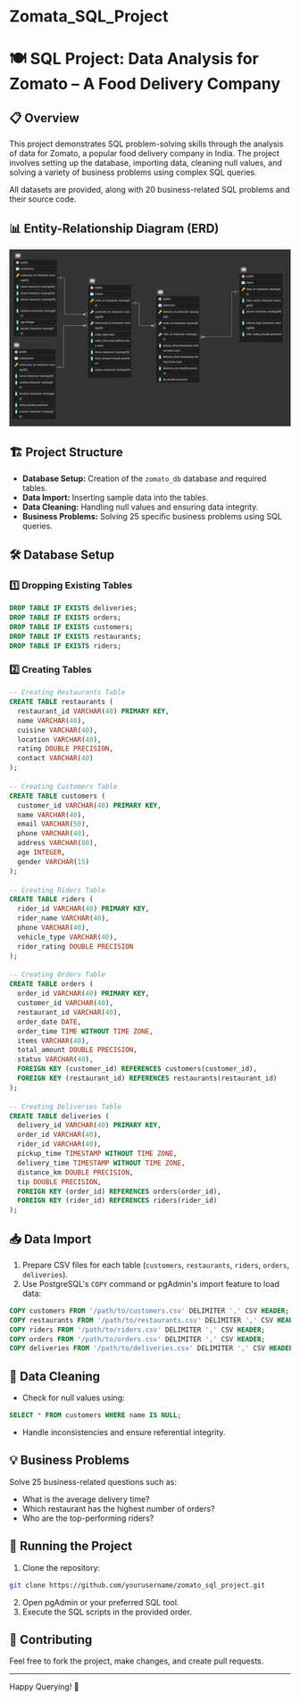 # Zomata_SQL_Project

# 🍽️ SQL Project: Data Analysis for Zomato – A Food Delivery Company

## 📋 Overview
This project demonstrates SQL problem-solving skills through the analysis of data for Zomato, a popular food delivery company in India. The project involves setting up the database, importing data, cleaning null values, and solving a variety of business problems using complex SQL queries.

All datasets are provided, along with 20 business-related SQL problems and their source code.

## 📊 Entity-Relationship Diagram (ERD)
![ERD Diagram](https://github.com/Dhruvbansal106/Zomata_SQL_Project/blob/main/Zomato_ERD.png)

## 🏗️ Project Structure
- **Database Setup:** Creation of the `zomato_db` database and required tables.
- **Data Import:** Inserting sample data into the tables.
- **Data Cleaning:** Handling null values and ensuring data integrity.
- **Business Problems:** Solving 25 specific business problems using SQL queries.

## 🛠️ Database Setup

### 1️⃣ Dropping Existing Tables
```sql
DROP TABLE IF EXISTS deliveries;
DROP TABLE IF EXISTS orders;
DROP TABLE IF EXISTS customers;
DROP TABLE IF EXISTS restaurants;
DROP TABLE IF EXISTS riders;
```

### 2️⃣ Creating Tables
```sql
-- Creating Restaurants Table
CREATE TABLE restaurants (
  restaurant_id VARCHAR(40) PRIMARY KEY,
  name VARCHAR(40),
  cuisine VARCHAR(40),
  location VARCHAR(40),
  rating DOUBLE PRECISION,
  contact VARCHAR(40)
);

-- Creating Customers Table
CREATE TABLE customers (
  customer_id VARCHAR(40) PRIMARY KEY,
  name VARCHAR(40),
  email VARCHAR(50),
  phone VARCHAR(40),
  address VARCHAR(80),
  age INTEGER,
  gender VARCHAR(15)
);

-- Creating Riders Table
CREATE TABLE riders (
  rider_id VARCHAR(40) PRIMARY KEY,
  rider_name VARCHAR(40),
  phone VARCHAR(40),
  vehicle_type VARCHAR(40),
  rider_rating DOUBLE PRECISION
);

-- Creating Orders Table
CREATE TABLE orders (
  order_id VARCHAR(40) PRIMARY KEY,
  customer_id VARCHAR(40),
  restaurant_id VARCHAR(40),
  order_date DATE,
  order_time TIME WITHOUT TIME ZONE,
  items VARCHAR(40),
  total_amount DOUBLE PRECISION,
  status VARCHAR(40),
  FOREIGN KEY (customer_id) REFERENCES customers(customer_id),
  FOREIGN KEY (restaurant_id) REFERENCES restaurants(restaurant_id)
);

-- Creating Deliveries Table
CREATE TABLE deliveries (
  delivery_id VARCHAR(40) PRIMARY KEY,
  order_id VARCHAR(40),
  rider_id VARCHAR(40),
  pickup_time TIMESTAMP WITHOUT TIME ZONE,
  delivery_time TIMESTAMP WITHOUT TIME ZONE,
  distance_km DOUBLE PRECISION,
  tip DOUBLE PRECISION,
  FOREIGN KEY (order_id) REFERENCES orders(order_id),
  FOREIGN KEY (rider_id) REFERENCES riders(rider_id)
);
```

## 📥 Data Import
1. Prepare CSV files for each table (`customers`, `restaurants`, `riders`, `orders`, `deliveries`).
2. Use PostgreSQL's `COPY` command or pgAdmin's import feature to load data:
```sql
COPY customers FROM '/path/to/customers.csv' DELIMITER ',' CSV HEADER;
COPY restaurants FROM '/path/to/restaurants.csv' DELIMITER ',' CSV HEADER;
COPY riders FROM '/path/to/riders.csv' DELIMITER ',' CSV HEADER;
COPY orders FROM '/path/to/orders.csv' DELIMITER ',' CSV HEADER;
COPY deliveries FROM '/path/to/deliveries.csv' DELIMITER ',' CSV HEADER;
```

## 🧹 Data Cleaning
- Check for null values using:
```sql
SELECT * FROM customers WHERE name IS NULL;
```
- Handle inconsistencies and ensure referential integrity.

## 💡 Business Problems
Solve 25 business-related questions such as:
- What is the average delivery time?
- Which restaurant has the highest number of orders?
- Who are the top-performing riders?

## 🚀 Running the Project
1. Clone the repository:
```bash
git clone https://github.com/yourusername/zomato_sql_project.git
```
2. Open pgAdmin or your preferred SQL tool.
3. Execute the SQL scripts in the provided order.

## 📢 Contributing
Feel free to fork the project, make changes, and create pull requests.

---

Happy Querying! 🚀



